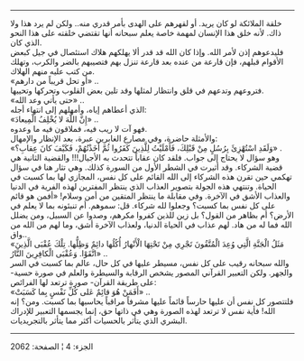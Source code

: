 ------------------------------------------------------------------------

خلقة الملائكة لو كان يريد. أو لقهرهم على الهدى بأمر قدري منه.. ولكن لم
يرد هذا ولا ذاك. لأنه خلق هذا الإنسان لمهمة خاصة يعلم سبحانه أنها تقتضي
خلقته على هذا النحو الذي كان.  
فليدعوهم إذن لأمر الله. وإذا كان الله قد قدر ألا يهلكهم هلاك استئصال في
جيل كبعض الأقوام قبلهم، فإن قارعة من عنده بعد قارعة تنزل بهم فتصيبهم
بالضر والكرب، وتهلك من كتب عليه منهم الهلاك.  
«أو تحل قريباً من دارهم» ..  
فتروعهم وتدعهم في قلق وانتظار لمثلها وقد تلين بعض القلوب وتحركها
وتحييها.  
«حتى يأتي وعد الله» ..  
الذي أعطاهم إياه، وأمهلهم إلى انتهاء أجله:  
«إِنَّ اللَّهَ لا يُخْلِفُ الْمِيعادَ» ..  
فهو آت لا ريب فيه، فملاقون فيه ما وعدوه.  
والأمثلة حاضرة، وفي مصارع الغابرين عبرة، بعد الإنظار والإمهال:  
«وَلَقَدِ اسْتُهْزِئَ بِرُسُلٍ مِنْ قَبْلِكَ، فَأَمْلَيْتُ لِلَّذِينَ كَفَرُوا ثُمَّ أَخَذْتُهُمْ، فَكَيْفَ كانَ عِقابِ؟»
.  
وهو سؤال لا يحتاج إلى جواب. فلقد كان عقاباً تتحدث به الأجيال!!! والقضية
الثانية هي قضية الشركاء. وقد أثيرت في الشطر الأول من السورة كذلك. وهي
تثار هنا في سؤال تهكمي حين تقرن هذه الشركاء إلى الله القائم على كل نفس،
المجازي لها بما كسبت في الحياة. وتنتهي هذه الجولة بتصوير العذاب الذي
ينتظر المفترين لهذه الفرية في الدنيا والعذاب الأشق في الآخرة. وفي مقابلة
ما ينتظر المتقين من أمن وسلام! «أفمن هو قائم على كل نفس بما كسبت؟ وجعلوا
لله شركاء. قل: سموهم. أم تنبئونه بما لا يعلم في الأرض؟ أم بظاهر من
القول؟ بل زين للذين كفروا مكرهم، وصدوا عن السبيل، ومن يضلل الله فما له
من هاد. لهم عذاب في الحياة الدنيا، ولعذاب الآخرة أشق، وما لهم من الله من
واق..  
«مَثَلُ الْجَنَّةِ الَّتِي وُعِدَ الْمُتَّقُونَ تَجْرِي مِنْ تَحْتِهَا الْأَنْهارُ أُكُلُها دائِمٌ وَظِلُّها. تِلْكَ
عُقْبَى الَّذِينَ اتَّقَوْا. وَعُقْبَى الْكافِرِينَ النَّارُ» ..  
والله سبحانه رقيب على كل نفس، مسيطر عليها في كل حال، عالم بما كسبت في
السر والجهر. ولكن التعبير القرآني المصور يشخص الرقابة والسيطرة والعلم في
صورة حسية- على طريقة القرآن- صورة ترتعد لها الفرائص:  
«أَفَمَنْ هُوَ قائِمٌ عَلى كُلِّ نَفْسٍ بِما كَسَبَتْ» ..  
فلتتصور كل نفس أن عليها حارساً قائماً عليها مشرفاً مراقباً يحاسبها بما كسبت.
ومن؟ إنه الله! فأية نفس لا ترتعد لهذه الصورة وهي في ذاتها حق، إنما
يجسمها التعبير للإدراك البشري الذي يتأثر بالحسيات أكثر مما يتأثر
بالتجريديات.

------------------------------------------------------------------------

الجزء: 4 ¦ الصفحة: 2062
